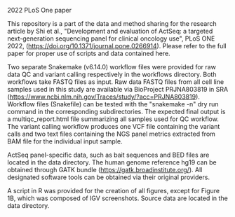 

2022 PLoS One paper

This repository is a part of the data and method sharing for the research article by Shi et al., "Development and evaluation of ActSeq: a targeted next-generation sequencing panel for clinical oncology use", PLoS ONE 2022, (https://doi.org/10.1371/journal.pone.0266914). Please refer to the full paper for proper use of scripts and data contained here.

Two separate Snakemake (v6.14.0) workflow files were provided for raw data QC and variant calling respectively in the workflows directory. Both workflows take FASTQ files as input. Raw data FASTQ files from all cell line samples used in this study are available via BioProject PRJNA803819 in SRA (https://www.ncbi.nlm.nih.gov/Traces/study/?acc=PRJNA803819). Workflow files (Snakefile) can be tested with the "snakemake -n" dry run command in the corresponding subdirectories. The expected final output is a multiqc_report.html file summarizing all samples used for QC workflow. The variant calling workflow produces one VCF file containing the variant calls and two text files containing the NGS panel metrics extracted from BAM file for the individual input sample.

ActSeq panel-specific data, such as bait sequences and BED files are located in the data directory. The human genome reference hg19 can be obtained through GATK bundle (https://gatk.broadinstitute.org/). All designated software tools can be obtained via their original providers.

A script in R was provided for the creation of all figures, except for Figure 1B, which was composed of IGV screenshots. Source data are located in the data directory.
